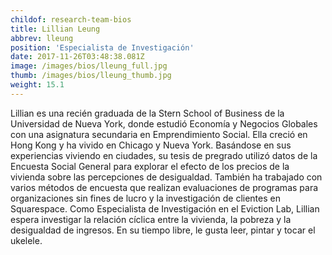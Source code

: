 ```yaml
---
childof: research-team-bios
title: Lillian Leung
abbrev: lleung
position: 'Especialista de Investigación'
date: 2017-11-26T03:48:38.081Z
image: /images/bios/lleung_full.jpg
thumb: /images/bios/lleung_thumb.jpg
weight: 15.1
---
```

Lillian es una recién graduada de la Stern School of Business de la Universidad de Nueva York, donde estudió Economía y Negocios Globales con una asignatura secundaria en Emprendimiento Social. Ella creció en Hong Kong y ha vivido en Chicago y Nueva York. Basándose en sus experiencias viviendo en ciudades, su tesis de pregrado utilizó datos de la Encuesta Social General para explorar el efecto de los precios de la vivienda sobre las percepciones de desigualdad. También ha trabajado con varios métodos de encuesta que realizan evaluaciones de programas para organizaciones sin fines de lucro y la investigación de clientes en Squarespace. Como Especialista de Investigación en el Eviction Lab, Lillian espera investigar la relación cíclica entre la vivienda, la pobreza y la desigualdad de ingresos. En su tiempo libre, le gusta leer, pintar y tocar el ukelele.